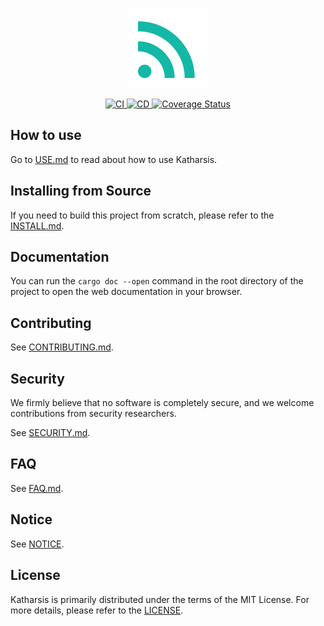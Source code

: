 <p align="center">
  <img width="128px" src="https://raw.githubusercontent.com/kurosakishigure/katharsis/refs/heads/canary/assets/logo.svg" alt="logo" />
</p>
<p align="center">
  <a href="https://github.com/kurosakishigure/katharsis/actions/workflows/ci.yml">
    <img src="https://github.com/kurosakishigure/katharsis/workflows/CI/badge.svg" alt="CI">
  </a>
  <a href="https://github.com/kurosakishigure/katharsis/actions/workflows/cd.yml">
    <img src="https://github.com/kurosakishigure/katharsis/workflows/CD/badge.svg" alt="CD">
  </a>
  <a href="https://coveralls.io/github/kurosakishigure/katharsis?branch=refs/tags/1.0.0-canary.5">
    <img src="https://coveralls.io/repos/github/kurosakishigure/katharsis/badge.svg?branch=refs/tags/1.0.0-canary.5" alt="Coverage Status">
  </a>
</p>

## How to use

Go to [USE.md](https://github.com/kurosakishigure/katharsis/blob/canary/USE.md) to read about how to use Katharsis.

## Installing from Source

If you need to build this project from scratch, please refer to the [INSTALL.md](https://github.com/kurosakishigure/katharsis/blob/canary/INSTALL.md).

## Documentation

You can run the `cargo doc --open` command in the root directory of the project to open the web documentation in your browser.

## Contributing

See [CONTRIBUTING.md](https://github.com/kurosakishigure/katharsis/blob/canary/CONTRIBUTING.md).

## Security

We firmly believe that no software is completely secure, and we welcome contributions from security researchers.

See [SECURITY.md](https://github.com/kurosakishigure/katharsis/blob/canary/SECURITY.md).

## FAQ

See [FAQ.md](https://github.com/kurosakishigure/katharsis/blob/canary/FAQ.md).

## Notice

See [NOTICE](https://github.com/kurosakishigure/katharsis/blob/canary/NOTICE).

## License

Katharsis is primarily distributed under the terms of the MIT License. For more details, please refer to the [LICENSE](https://github.com/kurosakishigure/katharsis/blob/canary/LICENSE).
